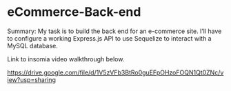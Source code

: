 # eCommerce-Back-end
Summary: 
My task is to build the back end for an e-commerce site. I’ll have to configure a working Express.js API to use Sequelize to interact with a MySQL database.


Link to insomia video walkthrough below.

https://drive.google.com/file/d/1V5zVFb3BtRo0guEFpOHzoFOQN1Qt0ZNc/view?usp=sharing
